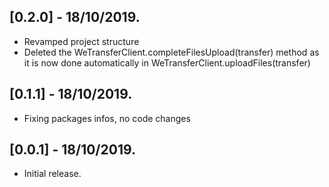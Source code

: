 ## [0.2.0] - 18/10/2019.

* Revamped project structure
* Deleted the WeTransferClient.completeFilesUpload(transfer) method as it is now done automatically in WeTransferClient.uploadFiles(transfer)

## [0.1.1] - 18/10/2019.

* Fixing packages infos, no code changes

## [0.0.1] - 18/10/2019.

* Initial release.
